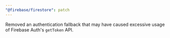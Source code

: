 ```yaml
---
"@firebase/firestore": patch
---
```


Removed an authentication fallback that may have caused excessive usage of Firebase Auth's `getToken` API.
